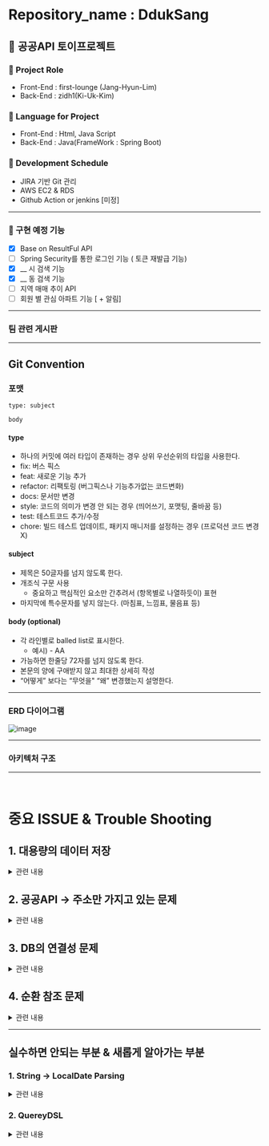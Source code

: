 # Repository_name : DdukSang

## 🍕 공공API 토이프로젝트

### 📍 Project Role
- Front-End :  first-lounge (Jang-Hyun-Lim)
- Back-End : zidh1(Ki-Uk-Kim)

### 📍 Language for Project
- Front-End : Html, Java Script
- Back-End : Java(FrameWork : Spring Boot) 


### 📍 Development Schedule
- JIRA 기반 Git 관리
- AWS EC2 & RDS
- Github Action or jenkins [미정]

<hr>

### 📕 구현 예정 기능

- [x] Base on ResultFul API
- [ ] Spring Security를 통한 로그인 기능 ( 토큰 재발급 기능)
- [x] __ 시 검색 기능
- [x] __ 동 검색 기능
- [ ] 지역 매매 추이 API
- [ ] 회원 별 관심 아파트 기능 [ + 알림]

<hr>

### 팀 관련 게시판


<hr>

## Git Convention

### 포맷

```
type: subject

body
```

#### type

- 하나의 커밋에 여러 타입이 존재하는 경우 상위 우선순위의 타입을 사용한다.
- fix: 버스 픽스
- feat: 새로운 기능 추가
- refactor: 리팩토링 (버그픽스나 기능추가없는 코드변화)
- docs: 문서만 변경
- style: 코드의 의미가 변경 안 되는 경우 (띄어쓰기, 포맷팅, 줄바꿈 등)
- test: 테스트코드 추가/수정
- chore: 빌드 테스트 업데이트, 패키지 매니저를 설정하는 경우 (프로덕션 코드 변경 X)

#### subject

- 제목은 50글자를 넘지 않도록 한다.
- 개조식 구문 사용
    - 중요하고 핵심적인 요소만 간추려서 (항목별로 나열하듯이) 표현
- 마지막에 특수문자를 넣지 않는다. (마침표, 느낌표, 물음표 등)

#### body (optional)

- 각 라인별로 balled list로 표시한다.
    - 예시) - AA
- 가능하면 한줄당 72자를 넘지 않도록 한다.
- 본문의 양에 구애받지 않고 최대한 상세히 작성
- “어떻게” 보다는 “무엇을" “왜” 변경했는지 설명한다.


<hr>

### ERD 다이어그램

![image](https://github.com/DduckSang-App/DdukSang/assets/75063989/d4716304-7369-4bbe-9ec4-f2b58cba5db8)


<hr>

### 아키텍처 구조

<hr>

<br>

# 중요 ISSUE & Trouble Shooting

## 1. 대용량의 데이터 저장

<details>

<summary> 관련 내용 </summary>

> 1차 계획은 공공포털 API 데이터를 모두 받아온 후, DB로 저장하여 이를 통하여 매매 추이를 보여주려는 계획 이였음.

### 문제점 1: 전지역의 매매 데이터가 20만개 이상으로 이루어져 있고, 이를 년도별로 받을 경우 트래픽 초과로 도중에 서버가 끊기는 문제점 발생


#### 1. 문제해결을 위해 먼저 지역코드를 시/도 & 시/군/구 코드로 나눈다.

#### 2. 해당 코드를 통해서 DB를 저장한다.

#### 3. 저장된 DB를 바탕으로 매매 추이를 계산한다
 - 이미 저장되어 있을 경우, update[1달 기준] 날짜를 통해서 알려준다.


### 문제점 2 : DB Insert 시, 20651개 DB기준 5분 30초가 걸린다.

#### JPA Batch Size, JDBCTemplate Batch Insert, Mybatis batch insert 성능 비교

> 실제로 일반적인 insert 수행 시, 20,651개의 행정코드 주소 저장하는데 5m 5.34s가 걸림 서버 기준 약 30분 <br>
> ![image](https://github.com/DduckSang-App/DdukSang/assets/75063989/b8de1447-f0aa-483c-b16b-3c264c19b2e5)

### * 실제 테스트 내용 [일반적인 Insert 수행 시 제외] - Mockito && Junit 테스트 코드 사용

1. 받아 들어오는 데이터를 List 형태로 저장후 saveAll 명령어 성능

> 코드 비교 <br>
> ![image](https://github.com/DduckSang-App/DdukSang/assets/75063989/f65b4697-3848-4f9b-98ee-aaa3aeda2085)

> 실제 성능은 13m이 걸려서 더욱 더 안좋은 성능을 맞이했다 <br>
> 이 경우, 원래 save() 함수가 트랙잭션을 하나씩 연결시켜 더 오래 걸린다고 알고있다. <br>
> 다시 시도해보고 남길 예정입니다. <br>
> ![image](https://github.com/DduckSang-App/DdukSang/assets/75063989/baba1224-1dbf-4e49-94ab-3ea2f1c89ee6)

2. 응답값을 DTO로 변환시킨후 Builder 패턴 사용
> 테스트 측정 시간 2573ms
> ![image](https://github.com/DduckSang-App/DdukSang/assets/75063989/029a7335-7b26-495c-b121-cdfaf4039ce3)

> 실제 API 테스트 측정 시간 7.82s
> ![image](https://github.com/DduckSang-App/DdukSang/assets/75063989/f1d78810-5cb4-4089-a7e0-c097a9bbd73f)

> 서버 테스트 35m -> 5m
> ![image](https://github.com/DduckSang-App/DdukSang/assets/75063989/7d1c80df-7350-4fa6-bd00-b4ce9da359d5)

> Builder 패턴을 사용할 시, 13000ms -> 5782ms로 놀라운 향상을 보였다.


3. 추가적인 작업
> JPA Batch Insert를 통해서 대량의 SQL 그룹을 만들어서 보내면 더 빨라지지 않을까라고 생각하였다. [multi-value insert]
> 그런데 JPA Batch Insert에서는 쓰기 지연을 통해서 동작한다. -> 기존 데이터베이스 ID 저장 방식은 저장 된 뒤 id가 할당된다. -> IDENTITY 방식 도입이 불가능하다.
> 기존 ID 전략 vs Batch Insert ID 전략에 대해서는 생각해보아야한다. [Mysql이 Sequence 전략을 사용 못하기 떄문]
> 따라서, 기존 IDENTITY 전략을 이용한 JDBC Template를 활용해서 Batch Insert를 진행해본다.
> 현재 코드 오류로 인해서 추가 수정 할 예정

<hr>

 - 고민해 볼 부분 : 만약 업데이트 됐을 때 - 기존값과 추가된 값을 어떻게 표시할 건지
> 이 부분에 대해서는 지역 주소가 담긴 부분에 대해서 1:N으로 매물을 년/월 별로 나눠줄 예정
</details>

## 2. 공공API -> 주소만 가지고 있는 문제
<details>

<summary> 관련 내용 </summary>

> DB에서 조회한 걸 어떻게 반환할 지 고민이 많아졌음

### 해결 방안 [ 해보는 중 ]

- KaKao 지도 API를 이용하므로 실매매 주소를 저장할 때 카카오 API 위도,경도 API를 이용해서
DB에 y,x 값 저장 예정

</details>

## 3. DB의 연결성 문제
<details>

<summary>관련 내용</summary>

1. Building [건물 정보] -> Sales[판매 정보]
> 이 부분에 대해서는 다양한 시도를 해볼 예정이다.
 
1.건물 정보를 저장할 때 count()나 last_insert_id()를 통해서 구현 [ 불가능 ]
> 불가능인 부분은 last_insert_id()가 multi-insert query에서는 count가 하나로 체크가 된다. <br> -> 이 부분은 어렵게 접근하였다.
> 마지막에 ID를 반환해주는 것으로 쉽게 해결된다....! 

> count()를 했을 때, 매번 행의 개수를 세준다면 -> 엄청 큰 데이터들이 모여있다면 낭비가 심하다.<br>
> 또한, 해당 값을 통해서 중복된 건물에 대해서 불가피한 쿼리가 나타난다.

<br>
따라서 Exists를 이용하는 방안으로 1차 접근. <br>
-> 하지만, JPA의 경우 EXISTS를 지원하지 않으므로, QueryDSL 사용

>  /*
> SELECT EXISTS( <br>
SELECT 1<br>
FROM address<br>
WHERE located_nm LIKE "%서울특별시 종로구1%"<br>
)*

<br><br>

2. 아파트 이름을 기준점으로 삼아서 Sales 데이터를 넣는다. [ 진행중 ]
> 현재 이 방법으로 unique한 Building과 Sales 관계를 1 : N으로 엮을 수 있다고 판단. <br>
> 하지만 이 방법은 건설사에 따라 아파트명이 똑같은 경우들이 많기 때문에, 시군구코드와, 읍면동코드, 아파트이름 3개를 묶어서 판단 시키기로 결정했다.

3. 공공API를 받아왔을 때, Address-Building-Sales를 효율적으로 연결시키는 방안
> 현재 API를 받아왔을 때, Address-Building / Building-Sales를 DB에 접근해서 있는지 확인하는 과정이 필요<br>
> 이 부분을 Redis나 Elastic Search를 이용해서 조금 더 효율적으로 짤 수 있지 않을까? 라는 고민중....

</details>

## 4. 순환 참조 문제
<details>
<summary>관련 내용</summary>

![image](https://github.com/DduckSang-App/DdukSang/assets/75063989/81dd2ae8-a24e-4d8c-b71d-31c904f5c398)

> 위의 부분에서 single Circular References [순환 참조] 문제가 발생하였다. <br>
> 그 이유는, BuildingService는 Bean으로 등록이 되려면 해당 Service안에 BuildingService가 Bean으로 등록이 되어야한다. <br>
> 이렇게 되면 서로를 순환참조 하기 때문에 어떠한 Bean도 생성하지 못한다.

</details>

<hr>

## 실수하면 안되는 부분 & 새롭게 알아가는 부분

### 1. String -> LocalDate Parsing
<details>
<summary>관련 내용</summary>

> Integer 형태의 변수를 Date Type으로 파싱하려던 중 오류를 맞이하였다. <br>
> DateTimeFormatter.ofPattern 사용 할 시, 원하는 형태로 출력을 마무리할 수 있다. <br>
> 하지만, 날짜의 경우 "yyyy-MM-dd" ISO_LOCAL_DATE의 기본 타입을 유지해야하기 때문에, 2019-3-05 같은 경우 index parsing 에러가 발생. <br>
> 따라서 LocalDate의 객체를 만들어 줌으로써 해결할 수 있었다.

하지만, 년도만 입력 받을 때는 에러가 발생한다.
> 기본적으로 LocalDate(Date)의 기본적인 형식은 "yyyy-mm-dd" 형식으로 들어가기 때문에, mm-dd형태를 0으로 잡는 형식으로 진행. <br>
> -> Year type으로 받으면 해결되는 문제였다..


</details>

### 2. QuereyDSL

<details>
<summary>관련 내용</summary>

[QueryDSL 도입 관련](https://velog.io/@soyeon207/QueryDSL-Spring-Boot-%EC%97%90%EC%84%9C-QueryDSL-JPA-%EC%82%AC%EC%9A%A9%ED%95%98%EA%B8%B0)

</details>
